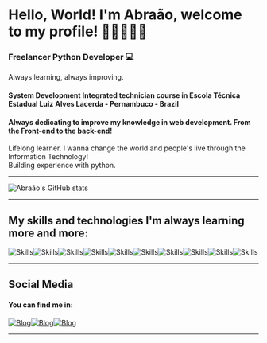 # Hello, World! I'm Abraão, welcome to my profile! 👋🏽🧑🏽‍💻<Br>

### Freelancer Python Developer 💻
Always learning, always improving.

#### System Development Integrated technician course in Escola Técnica Estadual Luiz Alves Lacerda - Pernambuco - Brazil

#### Always dedicating to improve my knowledge in web development. From the Front-end to the back-end!
Lifelong learner. I wanna change the world and people's live through the Information Technology!<br>
Building experience with python.
<hr>

![Abraão's GitHub stats](https://github-readme-stats.vercel.app/api?username=Abraa0-Dev&show_icons=true&theme=react)
<hr>

## My skills and technologies I'm always learning more and more:

![Skills](https://img.shields.io/badge/HTML5-E34F26?style=for-the-badge&logo=html5&logoColor=white)![Skills](https://img.shields.io/badge/CSS3-1572B6?style=for-the-badge&logo=css3&logoColor=white)![Skills](https://img.shields.io/badge/JavaScript-323330?style=for-the-badge&logo=javascript&logoColor=F7DF1E)![Skills](https://img.shields.io/badge/Sass-CC6699?style=for-the-badge&logo=sass&logoColor=white)![Skills](https://img.shields.io/badge/Bootstrap-563D7C?style=for-the-badge&logo=bootstrap&logoColor=white)![Skills](https://img.shields.io/badge/PHP-777BB4?style=for-the-badge&logo=php&logoColor=white)![Skills](https://img.shields.io/badge/MySQL-005C84?style=for-the-badge&logo=mysql&logoColor=white)![Skills](https://img.shields.io/badge/Ionic-3880FF?style=for-the-badge&logo=ionic&logoColor=white)![Skills](https://img.shields.io/badge/Python-3776AB?style=for-the-badge&logo=python&logoColor=white)![Skills](https://img.shields.io/badge/Django-092E20?style=for-the-badge&logo=django&logoColor=white)




<hr>

## Social Media
#### You can find me in:

[![Blog](https://img.shields.io/badge/Instagram-E4405F?style=for-the-badge&logo=instagram&logoColor=white)](https://www.instagram.com/abraao_santos.dev/)[![Blog](https://img.shields.io/badge/Facebook-1877F2?style=for-the-badge&logo=facebook&logoColor=white)](https://www.facebook.com/profile.php?id=61554218602385)[![Blog](https://img.shields.io/badge/LinkedIn-0077B5?style=for-the-badge&logo=linkedin&logoColor=white)](https://www.linkedin.com/in/abra%C3%A3o-santos-aaa915273/)
<hr>

